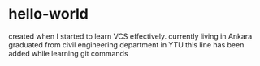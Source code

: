 # hello-world
created when I started to learn VCS effectively.
currently living in Ankara
graduated from civil engineering department in YTU
this line has been added while learning git commands